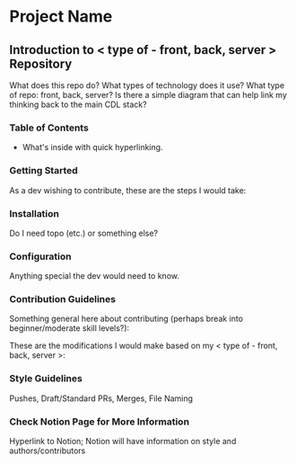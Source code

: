 # Project Name 

## Introduction to < type of - front, back, server > Repository
What does this repo do? What types of technology does it use? What type of repo: front, back, server? Is there a simple diagram that can help link my thinking back to the main CDL stack?

### Table of Contents
- What's inside with quick hyperlinking.

### Getting Started
As a dev wishing to contribute, these are the steps I would take:

### Installation 
Do I need topo (etc.) or something else?

### Configuration
Anything special the dev would need to know.

### Contribution Guidelines
Something general here about contributing (perhaps break into beginner/moderate skill levels?):

These are the modifications I would make based on my < type of - front, back, server >:

### Style Guidelines
Pushes, Draft/Standard PRs, Merges, File Naming

### Check Notion Page for More Information
Hyperlink to Notion; Notion will have information on style and authors/contributors
